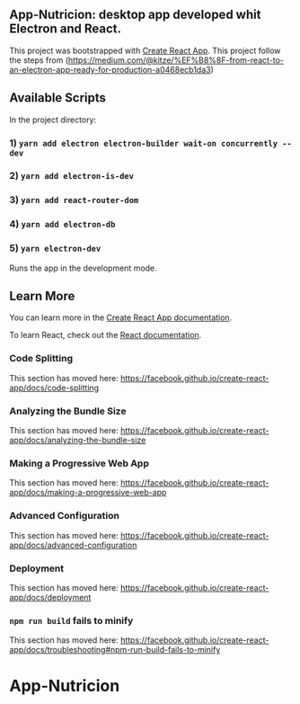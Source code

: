 ## App-Nutricion: desktop app developed whit Electron and React.

This project was bootstrapped with [Create React App](https://github.com/facebook/create-react-app).
This project follow the steps from (https://medium.com/@kitze/%EF%B8%8F-from-react-to-an-electron-app-ready-for-production-a0468ecb1da3)

## Available Scripts

In the project directory:

### 1) `yarn add electron electron-builder wait-on concurrently --dev`

### 2) `yarn add electron-is-dev`

### 3) `yarn add react-router-dom`

### 4) `yarn add electron-db`

### 5) `yarn electron-dev`

Runs the app in the development mode.<br>

## Learn More

You can learn more in the [Create React App documentation](https://facebook.github.io/create-react-app/docs/getting-started).

To learn React, check out the [React documentation](https://reactjs.org/).

### Code Splitting

This section has moved here: https://facebook.github.io/create-react-app/docs/code-splitting

### Analyzing the Bundle Size

This section has moved here: https://facebook.github.io/create-react-app/docs/analyzing-the-bundle-size

### Making a Progressive Web App

This section has moved here: https://facebook.github.io/create-react-app/docs/making-a-progressive-web-app

### Advanced Configuration

This section has moved here: https://facebook.github.io/create-react-app/docs/advanced-configuration

### Deployment

This section has moved here: https://facebook.github.io/create-react-app/docs/deployment

### `npm run build` fails to minify

This section has moved here: https://facebook.github.io/create-react-app/docs/troubleshooting#npm-run-build-fails-to-minify
# App-Nutricion
